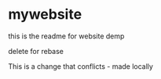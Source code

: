 # mywebsite

this is the readme for website demp

delete for rebase 

This is a change that conflicts - made locally

